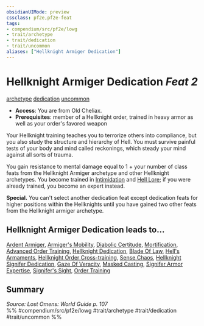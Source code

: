```yaml
---
obsidianUIMode: preview
cssclass: pf2e,pf2e-feat
tags:
- compendium/src/pf2e/lowg
- trait/archetype
- trait/dedication
- trait/uncommon
aliases: ["Hellknight Armiger Dedication"]
---
```

# Hellknight Armiger Dedication  *Feat 2*  
[archetype](/rules/traits/archetype.md)  [dedication](/rules/traits/dedication.md)  [uncommon](/rules/traits/uncommon.md)  

- **Access**: You are from Old Cheliax.
- **Prerequisites**: member of a Hellknight order, trained in heavy armor as well as your order's favored weapon

Your Hellknight training teaches you to terrorize others into compliance, but you also study the structure and hierarchy of Hell. You must survive painful tests of your body and mind called reckonings, which steady your mind against all sorts of trauma.

You gain resistance to mental damage equal to 1 + your number of class feats from the Hellknight Armiger archetype and other Hellknight archetypes. You become trained in [Intimidation](/compendium/skills.md#Intimidation) and [Hell Lore](/compendium/skills.md#Lore); if you were already trained, you become an expert instead.

**Special.** You can't select another dedication feat except dedication feats for higher positions within the Hellknights until you have gained two other feats from the Hellknight armiger archetype.

## Hellknight Armiger Dedication leads to...

[Ardent Armiger](/compendium/feats/ardent-armiger-lowg.md), [Armiger's Mobility](/compendium/feats/armigers-mobility-lowg.md), [Diabolic Certitude](/compendium/feats/diabolic-certitude-lowg.md), [Mortification](/compendium/feats/mortification-lowg.md), [Advanced Order Training](/compendium/feats/advanced-order-training-locg.md), [Hellknight Dedication](/compendium/feats/hellknight-dedication-locg.md), [Blade Of Law](/compendium/feats/blade-of-law-locg.md), [Hell's Armaments](/compendium/feats/hells-armaments-locg.md), [Hellknight Order Cross-training](/compendium/feats/hellknight-order-cross-training-locg.md), [Sense Chaos](/compendium/feats/sense-chaos-locg.md), [Hellknight Signifer Dedication](/compendium/feats/hellknight-signifer-dedication-locg.md), [Gaze Of Veracity](/compendium/feats/gaze-of-veracity-locg.md), [Masked Casting](/compendium/feats/masked-casting-locg.md), [Signifer Armor Expertise](/compendium/feats/signifer-armor-expertise-locg.md), [Signifer's Sight](/compendium/feats/signifers-sight-locg.md), [Order Training](/compendium/feats/order-training-locg.md)

## Summary

*Source: Lost Omens: World Guide p. 107*  
%% #compendium/src/pf2e/lowg #trait/archetype #trait/dedication #trait/uncommon %%